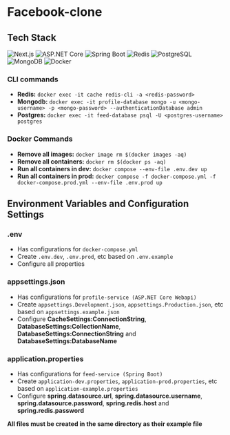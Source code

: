# Facebook-clone

## Tech Stack
![Next.js](https://img.shields.io/badge/-NEXT.JS-000000?logo=next-dot-js&logoColor=white&style=for-the-badge)
![ASP.NET Core](https://img.shields.io/badge/ASP.NET%20Core-5C2D91?style=for-the-badge&logo=dot-net&logoColor=white)
![Spring Boot](https://img.shields.io/badge/-SPRING%20BOOT-6DB33F?logo=spring&logoColor=white&style=for-the-badge)
![Redis](https://img.shields.io/badge/-REDIS-DC382D?logo=redis&logoColor=white&style=for-the-badge)
![PostgreSQL](https://img.shields.io/badge/-POSTGRESQL-336791?logo=postgresql&logoColor=white&style=for-the-badge)
![MongoDB](https://img.shields.io/badge/-MONGODB-47A248?logo=mongodb&logoColor=white&style=for-the-badge)
![Docker](https://img.shields.io/badge/-DOCKER-2496ED?logo=docker&logoColor=white&style=for-the-badge)

### CLI commands
- **Redis:** ```docker exec -it cache redis-cli -a <redis-password>```
- **Mongodb:** ```docker exec -it profile-database mongo -u <mongo-username> -p <mongo-password> --authenticationDatabase admin```
- **Postgres:** ```docker exec -it feed-database psql -U <postgres-username> postgres```

### Docker Commands
- **Remove all images:** ```docker image rm $(docker images -aq)```
- **Remove all containers:** ```docker rm $(docker ps -aq)```
- **Run all containers in dev:** ```docker compose --env-file .env.dev up```
- **Run all containers in prod:** ```docker compose -f docker-compose.yml -f docker-compose.prod.yml --env-file .env.prod up```

## Environment Variables and Configuration Settings
### .env
- Has configurations for ```docker-compose.yml```
- Create ```.env.dev```, ```.env.prod```, etc based on ```.env.example```
- Configure all properties

### appsettings.json
- Has configurations for ```profile-service (ASP.NET Core Webapi)```
- Create ```appsettings.Development.json```, ```appsettings.Production.json```, etc based on ```appsettings.example.json```
- Configure **CacheSettings:ConnectionString**, **DatabaseSettings:CollectionName**, **DatabaseSettings:ConnectionString** and **DatabaseSettings:DatabaseName**

### application.properties
- Has configurations for ```feed-service (Spring Boot)```
- Create ```application-dev.properties```, ```application-prod.properties```, etc based on ```application-example.properties```
- Configure **spring.datasource.url**, **spring.datasource.username**, **spring.datasource.password**, **spring.redis.host** and **spring.redis.password**

**All files must be created in the same directory as their example file**